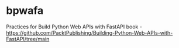# bpwafa
Practices for Build Python Web APIs with FastAPI book - https://github.com/PacktPublishing/Building-Python-Web-APIs-with-FastAPI/tree/main
